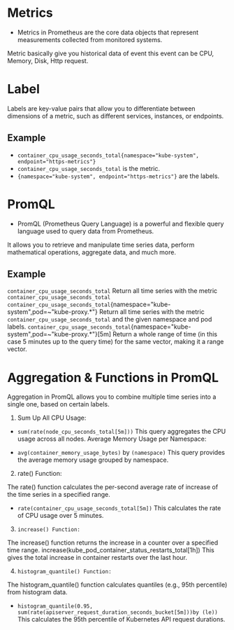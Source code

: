 # Metrics
- Metrics in Prometheus are the core data objects that represent measurements collected from monitored systems.

Metric basically give you historical data of event this event can be CPU, Memory, Disk, Http request.

# Label
Labels are key-value pairs that allow you to differentiate between dimensions of a metric, such as different services, instances, or endpoints.

## Example
- ``container_cpu_usage_seconds_total{namespace="kube-system", endpoint="https-metrics"}``
- ``container_cpu_usage_seconds_total`` is the metric.
- ``{namespace="kube-system", endpoint="https-metrics"}`` are the labels.

# PromQL
- PromQL (Prometheus Query Language) is a powerful and flexible query language used to query data from Prometheus.

It allows you to retrieve and manipulate time series data, perform mathematical operations, aggregate data, and much more.

## Example

```container_cpu_usage_seconds_total```
Return all time series with the metric ```container_cpu_usage_seconds_total```
```container_cpu_usage_seconds_total```{namespace="kube-system",pod=~"kube-proxy.*"}
Return all time series with the metric ```container_cpu_usage_seconds_total``` and the given namespace and pod labels.
```container_cpu_usage_seconds_total```{namespace="kube-system",pod=~"kube-proxy.*"}[5m]
Return a whole range of time (in this case 5 minutes up to the query time) for the same vector, making it a range vector.

# Aggregation & Functions in PromQL
Aggregation in PromQL allows you to combine multiple time series into a single one, based on certain labels.

1. Sum Up All CPU Usage:

- ```sum(rate(node_cpu_seconds_total[5m]))```
This query aggregates the CPU usage across all nodes.
Average Memory Usage per Namespace:

- ```avg(container_memory_usage_bytes)``` by ```(namespace)```
This query provides the average memory usage grouped by namespace.

2. rate() Function:

The rate() function calculates the per-second average rate of increase of the time series in a specified range.
- ```rate(container_cpu_usage_seconds_total[5m])```
This calculates the rate of CPU usage over 5 minutes.

3. ```increase() Function:```

The increase() function returns the increase in a counter over a specified time range.
increase(kube_pod_container_status_restarts_total[1h])
This gives the total increase in container restarts over the last hour.

4. ```histogram_quantile() Function:```

The histogram_quantile() function calculates quantiles (e.g., 95th percentile) from histogram data.
- ```histogram_quantile(0.95, sum(rate(apiserver_request_duration_seconds_bucket[5m]))by (le))```
This calculates the 95th percentile of Kubernetes API request durations.